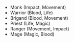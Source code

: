 * Monk (Impact, Movement)
* Warrior (Blood, Life)
* Brigand (Blood, Movement)
* Priest (Life, Magic)
* Ranger (Movement, Impact)
* Mage (Magic, Blood)